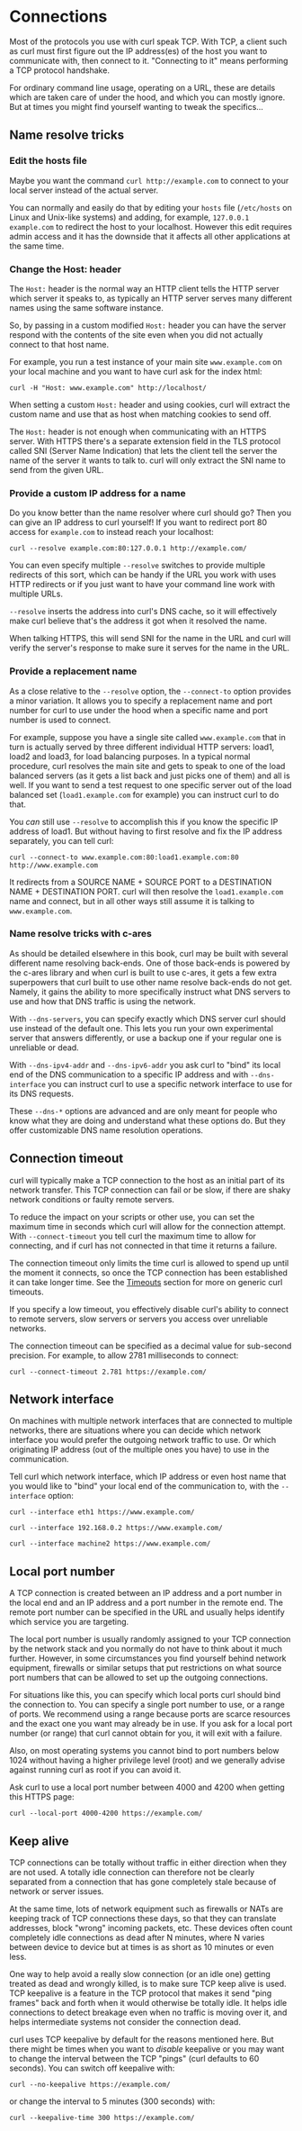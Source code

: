 # Connections

Most of the protocols you use with curl speak TCP. With TCP, a client such as
curl must first figure out the IP address(es) of the host you want to
communicate with, then connect to it. "Connecting to it" means performing a
TCP protocol handshake.

For ordinary command line usage, operating on a URL, these are details which
are taken care of under the hood, and which you can mostly ignore. But at times
you might find yourself wanting to tweak the specifics…

## Name resolve tricks

### Edit the hosts file

Maybe you want the command `curl http://example.com` to connect to your local
server instead of the actual server.

You can normally and easily do that by editing your `hosts` file (`/etc/hosts`
on Linux and Unix-like systems) and adding, for example, `127.0.0.1 example.com` to
redirect the host to your localhost. However this edit requires admin access and
it has the downside that it affects all other applications at the same time.

### Change the Host: header

The `Host:` header is the normal way an HTTP client tells the HTTP server which
server it speaks to, as typically an HTTP server serves many different names
using the same software instance.

So, by passing in a custom modified `Host:` header you can have the
server respond with the contents of the site even when you did not actually
connect to that host name.

For example, you run a test instance of your main site `www.example.com` on
your local machine and you want to have curl ask for the index html:

    curl -H "Host: www.example.com" http://localhost/

When setting a custom `Host:` header and using cookies, curl will extract the
custom name and use that as host when matching cookies to send off.

The `Host:` header is not enough when communicating with an HTTPS server. With
HTTPS there's a separate extension field in the TLS protocol called SNI
(Server Name Indication) that lets the client tell the server the name of the
server it wants to talk to. curl will only extract the SNI name to send from
the given URL.

### Provide a custom IP address for a name

Do you know better than the name resolver where curl should go? Then you can
give an IP address to curl yourself! If you want to redirect port 80 access for
`example.com` to instead reach your localhost:

    curl --resolve example.com:80:127.0.0.1 http://example.com/

You can even specify multiple `--resolve` switches to provide multiple
redirects of this sort, which can be handy if the URL you work with uses HTTP
redirects or if you just want to have your command line work with multiple
URLs.

`--resolve` inserts the address into curl's DNS cache, so it will effectively
make curl believe that's the address it got when it resolved the name.

When talking HTTPS, this will send SNI for the name in the URL and curl will
verify the server's response to make sure it serves for the name in the URL.

### Provide a replacement name

As a close relative to the `--resolve` option, the `--connect-to` option
provides a minor variation. It allows you to specify a replacement name and
port number for curl to use under the hood when a specific name and port
number is used to connect.

For example, suppose you have a single site called `www.example.com` that in turn
is actually served by three different individual HTTP servers: load1, load2
and load3, for load balancing purposes. In a typical normal procedure, curl
resolves the main site and gets to speak to one of the load balanced servers
(as it gets a list back and just picks one of them) and all is well. If you
want to send a test request to one specific server out of the load balanced
set (`load1.example.com` for example) you can instruct curl to do that.

You *can* still use `--resolve` to accomplish this if you know the specific IP
address of load1. But without having to first resolve and fix the IP address
separately, you can tell curl:

    curl --connect-to www.example.com:80:load1.example.com:80 http://www.example.com

It redirects from a SOURCE NAME + SOURCE PORT to a DESTINATION NAME +
DESTINATION PORT. curl will then resolve the `load1.example.com` name and
connect, but in all other ways still assume it is talking to
`www.example.com`.

### Name resolve tricks with c-ares

As should be detailed elsewhere in this book, curl may be built with several
different name resolving back-ends. One of those back-ends is powered by the
c-ares library and when curl is built to use c-ares, it gets a few extra
superpowers that curl built to use other name resolve back-ends do not get.
Namely, it gains the ability to more specifically instruct what DNS servers to
use and how that DNS traffic is using the network.

With `--dns-servers`, you can specify exactly which DNS server curl should use
instead of the default one. This lets you run your own experimental server that
answers differently, or use a backup one if your regular one is unreliable or dead.

With `--dns-ipv4-addr` and `--dns-ipv6-addr` you ask curl to "bind" its local
end of the DNS communication to a specific IP address and with
`--dns-interface` you can instruct curl to use a specific network interface to
use for its DNS requests.

These `--dns-*` options are advanced and are only meant for people who know
what they are doing and understand what these options do. But they offer
customizable DNS name resolution operations.

## Connection timeout

curl will typically make a TCP connection to the host as an initial part of
its network transfer. This TCP connection can fail or be slow, if there are
shaky network conditions or faulty remote servers.

To reduce the impact on your scripts or other use, you can set the maximum time
in seconds which curl will allow for the connection attempt. With
`--connect-timeout` you tell curl the maximum time to allow for connecting,
and if curl has not connected in that time it returns a failure.

The connection timeout only limits the time curl is allowed to spend up
until the moment it connects, so once the TCP connection has been established
it can take longer time. See the [Timeouts](usingcurl-timeouts.md)
section for more on generic curl timeouts.

If you specify a low timeout, you effectively disable curl's ability to
connect to remote servers, slow servers or servers you access over unreliable
networks.

The connection timeout can be specified as a decimal value for sub-second
precision. For example, to allow 2781 milliseconds to connect:

    curl --connect-timeout 2.781 https://example.com/

## Network interface

On machines with multiple network interfaces that are connected to multiple
networks, there are situations where you can decide which network interface
you would prefer the outgoing network traffic to use. Or which originating IP
address (out of the multiple ones you have) to use in the communication.

Tell curl which network interface, which IP address or even host name that you
would like to "bind" your local end of the communication to, with the
`--interface` option:

    curl --interface eth1 https://www.example.com/

    curl --interface 192.168.0.2 https://www.example.com/

    curl --interface machine2 https://www.example.com/

## Local port number

A TCP connection is created between an IP address and a port number in the
local end and an IP address and a port number in the remote end. The remote
port number can be specified in the URL and usually helps identify which
service you are targeting.

The local port number is usually randomly assigned to your TCP connection
by the network stack and you normally do not have to think about it much further.
However, in some circumstances you find yourself behind network equipment,
firewalls or similar setups that put restrictions on what source port numbers
that can be allowed to set up the outgoing connections.

For situations like this, you can specify which local ports curl should bind
the connection to. You can specify a single port number to use, or a range of
ports. We recommend using a range because ports are scarce resources and the
exact one you want may already be in use. If you ask for a local port number
(or range) that curl cannot obtain for you, it will exit with a failure.

Also, on most operating systems you cannot bind to port numbers below 1024
without having a higher privilege level (root) and we generally advise
against running curl as root if you can avoid it.

Ask curl to use a local port number between 4000 and 4200 when getting this
HTTPS page:

    curl --local-port 4000-4200 https://example.com/

## Keep alive

TCP connections can be totally without traffic in either direction when they are
not used. A totally idle connection can therefore not be clearly separated
from a connection that has gone completely stale because of network or server
issues.

At the same time, lots of network equipment such as firewalls or NATs are
keeping track of TCP connections these days, so that they can translate
addresses, block "wrong" incoming packets, etc. These devices often count
completely idle connections as dead after N minutes, where N varies
between device to device but at times is as short as 10 minutes or even less.

One way to help avoid a really slow connection (or an idle one) getting
treated as dead and wrongly killed, is to make sure TCP keep alive is
used. TCP keepalive is a feature in the TCP protocol that makes it send "ping
frames" back and forth when it would otherwise be totally
idle. It helps idle connections to detect breakage even when no traffic is
moving over it, and helps intermediate systems not consider the connection dead.

curl uses TCP keepalive by default for the reasons mentioned here. But there
might be times when you want to *disable* keepalive or you may want to change
the interval between the TCP "pings" (curl defaults to 60 seconds). You can
switch off keepalive with:

    curl --no-keepalive https://example.com/

or change the interval to 5 minutes (300 seconds) with:

    curl --keepalive-time 300 https://example.com/
